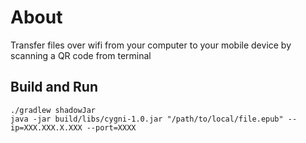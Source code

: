 # About
Transfer files over wifi from your computer to your mobile device by scanning a QR code from terminal

## Build and Run
```
./gradlew shadowJar
java -jar build/libs/cygni-1.0.jar "/path/to/local/file.epub" --ip=XXX.XXX.X.XXX --port=XXXX
```